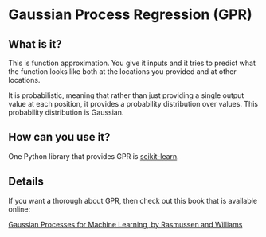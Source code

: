 # Gaussian Process Regression (GPR)

## What is it?
This is function approximation. You give it inputs and it tries to predict what
the function looks like both at the locations you provided and at other
locations.

It is probabilistic, meaning that rather than just providing a single output
value at each position, it provides a probability distribution over values.
This probability distribution is Gaussian.

## How can you use it?
One Python library that provides GPR is
[scikit-learn](http://scikit-learn.org/stable/modules/gaussian_process.html).

## Details
If you want a thorough about GPR, then check out this book that is available
online:

[Gaussian Processes for Machine Learning, by Rasmussen and
Williams](http://www.gaussianprocess.org/gpml/chapters/RW.pdf)
